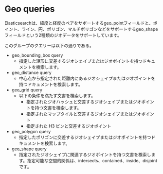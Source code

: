 # Geo queries
Elasticsearchは、緯度と経度のペアをサポートするgeo_pointフィールドと、ポイント、ライン、円、ポリゴン、マルチポリゴンなどをサポートするgeo_shapeフィールドという2種類のジオデータをサポートしています。

このグループのクエリーは以下の通りである。

- geo_bounding_box query
  - 指定した矩形に交差するジオシェイプまたはジオポイントを持つドキュメントを検索します。
- geo_distance query
  - 中心点から指定された距離内にあるジオシェイプまたはジオポイントを持つドキュメントを検索します。
- geo_grid query
  - 以下の条件を満たす文書を検索します。
    - 指定されたジオハッシュと交差するジオシェイプまたはジオポイントを持つ文書を検索します。
    - 指定されたマップタイルと交差するジオシェイプまたはジオポイント
    - 指定された H3 ビンと交差するジオポイント
- geo_polygon query
  - 指定したポリゴンに交差するジオシェイプまたはジオポイントを持つドキュメントを検索します。
- geo_shape query
  - 指定されたジオシェイプに関連するジオポイントを持つ文書を検索します。指定可能な空間的関係は、intersects、contained、inside、disjoint です。
